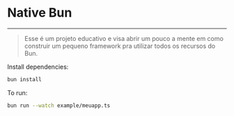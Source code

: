 # Native Bun

<hr />

> Esse é um projeto educativo e visa abrir um pouco a mente em como construir um pequeno framework pra utilizar todos os recursos do Bun.

Install dependencies:
```bash
bun install
```

To run:

```bash
bun run --watch example/meuapp.ts   
```
